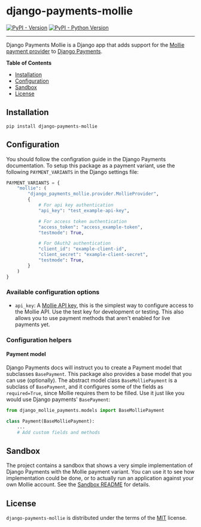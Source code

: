 # django-payments-mollie

[![PyPI - Version](https://img.shields.io/pypi/v/django-payments-mollie.svg)](https://pypi.org/project/django-payments-mollie)
[![PyPI - Python Version](https://img.shields.io/pypi/pyversions/django-payments-mollie.svg)](https://pypi.org/project/django-payments-mollie)

-----

Django Payments Mollie is a Django app that adds support for the [Mollie payment provider](https://www.mollie.com) to [Django Payments](https://django-payments.readthedocs.io/).

**Table of Contents**

- [Installation](#installation)
- [Configuration](#configuration)
- [Sandbox](#sandbox)
- [License](#license)

## Installation

```console
pip install django-payments-mollie
```

## Configuration

You should follow the configration guide in the Django Payments documentation. To setup this package as a payment variant, use the following `PAYMENT_VARIANTS` in the Django settings file:

```python
PAYMENT_VARIANTS = {
    "mollie": (
        "django_payments_mollie.provider.MollieProvider",
        {
            # For api key authentication
            "api_key": "test_example-api-key",

            # For access token authentication
            "access_token": "access_example-token",
            "testmode": True,

            # For OAuth2 authentication
            "client_id": "example-client-id",
            "client_secret": "example-client-secret",
            "testmode": True,
        }
    )
}
```

### Available configuration options

- `api_key`: A [Mollie API key](https://docs.mollie.com/overview/authentication#creating-api-keys), this is the simplest way to configure access to the Mollie API. Use the test key for development or testing. This also allows you to use payment methods that aren't enabled for live payments yet.

### Configuration helpers

#### Payment model

Django Payments docs will instruct you to create a Payment model that subclasses `BasePayment`. This package also provides a base model that you can use (optionally). The abstract model class `BaseMolliePayment` is a subclass of `BasePayment`, and it configures some of the fields as `required=True`, since Mollie requires them to be filled. Use it just like you would use Django payments' `BasePayment`:

```python
from django_mollie_payments.models import BaseMolliePayment

class Payment(BaseMolliePayment):
    ...
    # Add custom fields and methods
```

## Sandbox

The project contains a sandbox that shows a very simple implementation of Django Payments with the Mollie payment variant. You can use it to see how implementation could be done, or to actually run an application against your own Mollie account. See the [Sandbox README](sandbox/README.md) for details.

## License

`django-payments-mollie` is distributed under the terms of the [MIT](https://spdx.org/licenses/MIT.html) license.
